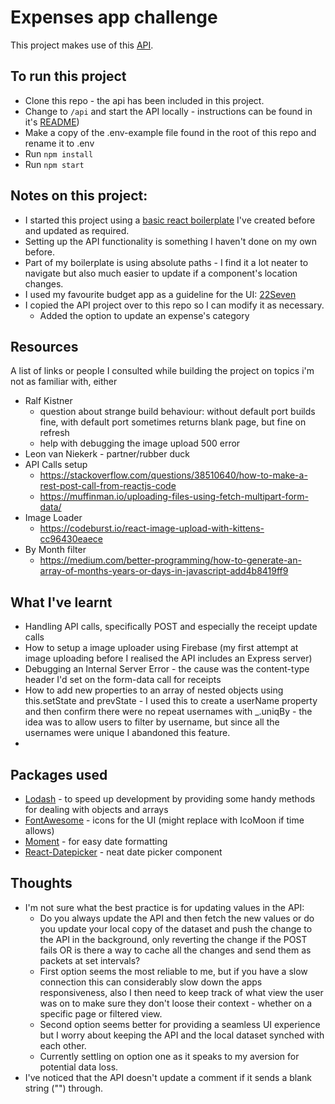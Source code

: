 # Expenses app challenge

This project makes use of this [API](https://github.com/pleo-io/frontend-challenge/tree/master/api).

## To run this project

-   Clone this repo - the api has been included in this project.
-   Change to `/api` and start the API locally - instructions can be found in it's [README](https://github.com/MareliBasson/expenses-app-challenge/tree/master/api))
-   Make a copy of the .env-example file found in the root of this repo and rename it to .env
-   Run `npm install`
-   Run `npm start`

## Notes on this project:

-   I started this project using a [basic react boilerplate](https://github.com/MareliBasson/react-boilerplate-site) I've created before and updated as required.
-   Setting up the API functionality is something I haven't done on my own before.
-   Part of my boilerplate is using absolute paths - I find it a lot neater to navigate but also much easier to update if a component's location changes.
-   I used my favourite budget app as a guideline for the UI: [22Seven](https://www.22seven.com/)
-   I copied the API project over to this repo so I can modify it as necessary.
    -   Added the option to update an expense's category

## Resources

A list of links or people I consulted while building the project on topics i'm not as familiar with, either

-   Ralf Kistner
    -   question about strange build behaviour: without default port builds fine, with default port sometimes returns blank page, but fine on refresh
    -   help with debugging the image upload 500 error
-   Leon van Niekerk - partner/rubber duck
-   API Calls setup
    -   https://stackoverflow.com/questions/38510640/how-to-make-a-rest-post-call-from-reactjs-code
    -   https://muffinman.io/uploading-files-using-fetch-multipart-form-data/
-   Image Loader
    -   https://codeburst.io/react-image-upload-with-kittens-cc96430eaece
-   By Month filter
    -   https://medium.com/better-programming/how-to-generate-an-array-of-months-years-or-days-in-javascript-add4b8419ff9

## What I've learnt

-   Handling API calls, specifically POST and especially the receipt update calls
-   How to setup a image uploader using Firebase (my first attempt at image uploading before I realised the API includes an Express server)
-   Debugging an Internal Server Error - the cause was the content-type header I'd set on the form-data call for receipts
-   How to add new properties to an array of nested objects using this.setState and prevState - I used this to create a userName property and then confirm there were no repeat usernames with \_.uniqBy - the idea was to allow users to filter by username, but since all the usernames were unique I abandoned this feature.
-

## Packages used

-   [Lodash](https://www.npmjs.com/package/lodash) - to speed up development by providing some handy methods for dealing with objects and arrays
-   [FontAwesome](https://github.com/FortAwesome/react-fontawesome) - icons for the UI (might replace with IcoMoon if time allows)
-   [Moment](https://www.npmjs.com/package/react-moment#formatting) - for easy date formatting
-   [React-Datepicker](https://www.npmjs.com/package/react-datepicker) - neat date picker component

## Thoughts

-   I'm not sure what the best practice is for updating values in the API:
    -   Do you always update the API and then fetch the new values or do you update your local copy of the dataset and push the change to the API in the background, only reverting the change if the POST fails OR is there a way to cache all the changes and send them as packets at set intervals?
    -   First option seems the most reliable to me, but if you have a slow connection this can considerably slow down the apps responsiveness, also I then need to keep track of what view the user was on to make sure they don't loose their context - whether on a specific page or filtered view.
    -   Second option seems better for providing a seamless UI experience but I worry about keeping the API and the local dataset synched with each other.
    -   Currently settling on option one as it speaks to my aversion for potential data loss.
-   I've noticed that the API doesn't update a comment if it sends a blank string ("") through.
